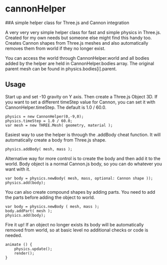 # cannonHelper
##A simple helper class for Three.js and Cannon integration

A very very very simple helper class for fast and simple physics in Three.js. Created for my own needs but someone else might find this handy too. Creates Cannon shapes from Three.js meshes and also automatically removes them from world if they no longer exist. 

You can access the world through CannonHelper.world and all bodies added by the helper are held in CannonHelper.bodies array. The original parent mesh can be found in physics.bodies[i].parent.


## Usage

Start up and set -10 gravity on Y axis. Then create a Three.js Object 3D. If you want to set a different timeStep value for Cannon, you can set it with CannonHelper.timeStep. The default is 1.0 / 60.0.
```
physics = new CannonHelper(0,-9,0);
physics.timeStep = 1.0 / 60.0;
var mesh = new THREE.Mesh( geometry, material );
```

Easiest way to use the helper is through the .addBody cheat function. It will automatically create a body from Three.js shape.
```
physics.addBody( mesh, mass );
```

Alternative way for more control is to create the body and then add it to the world. Body object is a normal Cannon.js body, so you can do whatever you want with it.
```
var body = physics.newBody( mesh, mass, optional: Cannon shape ));
physics.add(body);
```

You can also create compound shapes by adding parts. You need to add the parts before adding the object to world.
```
var body = physics.newBody ( mesh, mass );
body.addPart( mesh );
physics.add(body);
```

Fire it up! If an object no longer exists its body will be automatically removed from world, so at basic level no additional checks or code is needed.
```
animate () { 
    physics.update();
    render(); 
}
```
